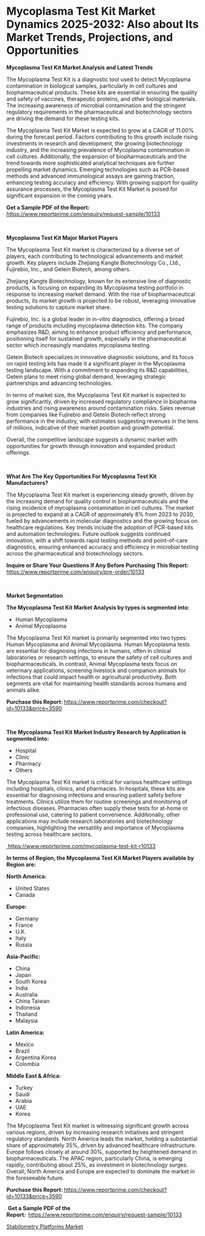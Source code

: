 <p><h1>Mycoplasma Test Kit Market Dynamics 2025-2032: Also about Its Market Trends, Projections, and Opportunities</h1></p><p><strong>Mycoplasma Test Kit Market Analysis and Latest Trends</strong></p>
<p><p>The Mycoplasma Test Kit is a diagnostic tool used to detect Mycoplasma contamination in biological samples, particularly in cell cultures and biopharmaceutical products. These kits are essential in ensuring the quality and safety of vaccines, therapeutic proteins, and other biological materials. The increasing awareness of microbial contamination and the stringent regulatory requirements in the pharmaceutical and biotechnology sectors are driving the demand for these testing kits.</p><p>The Mycoplasma Test Kit Market is expected to grow at a CAGR of 11.00% during the forecast period. Factors contributing to this growth include rising investments in research and development, the growing biotechnology industry, and the increasing prevalence of Mycoplasma contamination in cell cultures. Additionally, the expansion of biopharmaceuticals and the trend towards more sophisticated analytical techniques are further propelling market dynamics. Emerging technologies such as PCR-based methods and advanced immunological assays are gaining traction, enhancing testing accuracy and efficiency. With growing support for quality assurance processes, the Mycoplasma Test Kit Market is poised for significant expansion in the coming years.</p></p>
<p><strong>Get a Sample PDF of the Report:&nbsp;</strong> <a href="https://www.reportprime.com/enquiry/request-sample/10133?utm_campaign=3042&utm_medium=2&utm_source=Github&utm_content=ia&utm_term=20032025&utm_id=mycoplasma-test-kit">https://www.reportprime.com/enquiry/request-sample/10133</a></p>
<p>&nbsp;</p>
<p><strong>Mycoplasma Test Kit Major Market Players</strong></p>
<p><p>The Mycoplasma Test Kit market is characterized by a diverse set of players, each contributing to technological advancements and market growth. Key players include Zhejiang Kangte Biotechnology Co., Ltd., Fujirebio, Inc., and Getein Biotech, among others. </p><p>Zhejiang Kangte Biotechnology, known for its extensive line of diagnostic products, is focusing on expanding its Mycoplasma testing portfolio in response to increasing market demand. With the rise of biopharmaceutical products, its market growth is projected to be robust, leveraging innovative testing solutions to capture market share.</p><p>Fujirebio, Inc. is a global leader in in-vitro diagnostics, offering a broad range of products including mycoplasma detection kits. The company emphasizes R&D, aiming to enhance product efficiency and performance, positioning itself for sustained growth, especially in the pharmaceutical sector which increasingly mandates mycoplasma testing.</p><p>Getein Biotech specializes in innovative diagnostic solutions, and its focus on rapid testing kits has made it a significant player in the Mycoplasma testing landscape. With a commitment to expanding its R&D capabilities, Getein plans to meet rising global demand, leveraging strategic partnerships and advancing technologies.</p><p>In terms of market size, the Mycoplasma Test Kit market is expected to grow significantly, driven by increased regulatory compliance in biopharma industries and rising awareness around contamination risks. Sales revenue from companies like Fujirebio and Getein Biotech reflect strong performance in the industry, with estimates suggesting revenues in the tens of millions, indicative of their market position and growth potential.</p><p>Overall, the competitive landscape suggests a dynamic market with opportunities for growth through innovation and expanded product offerings.</p></p>
<p>&nbsp;</p>
<p><strong>What Are The Key Opportunities For Mycoplasma Test Kit Manufacturers?</strong></p>
<p><p>The Mycoplasma Test Kit market is experiencing steady growth, driven by the increasing demand for quality control in biopharmaceuticals and the rising incidence of mycoplasma contamination in cell cultures. The market is projected to expand at a CAGR of approximately 8% from 2023 to 2030, fueled by advancements in molecular diagnostics and the growing focus on healthcare regulations. Key trends include the adoption of PCR-based kits and automation technologies. Future outlook suggests continued innovation, with a shift towards rapid testing methods and point-of-care diagnostics, ensuring enhanced accuracy and efficiency in microbial testing across the pharmaceutical and biotechnology sectors.</p></p>
<p><strong>Inquire or Share Your Questions If Any Before Purchasing This Report:</strong> <a href="https://www.reportprime.com/enquiry/pre-order/10133?utm_campaign=3042&utm_medium=2&utm_source=Github&utm_content=ia&utm_term=20032025&utm_id=mycoplasma-test-kit">https://www.reportprime.com/enquiry/pre-order/10133</a></p>
<p>&nbsp;</p>
<p><strong>Market Segmentation</strong></p>
<p><strong>The Mycoplasma Test Kit Market Analysis by types is segmented into:</strong></p>
<p><ul><li>Human Mycoplasma</li><li>Animal Mycoplasma</li></ul></p>
<p><p>The Mycoplasma Test Kit market is primarily segmented into two types: Human Mycoplasma and Animal Mycoplasma. Human Mycoplasma tests are essential for diagnosing infections in humans, often in clinical laboratories or research settings, to ensure the safety of cell cultures and biopharmaceuticals. In contrast, Animal Mycoplasma tests focus on veterinary applications, screening livestock and companion animals for infections that could impact health or agricultural productivity. Both segments are vital for maintaining health standards across humans and animals alike.</p></p>
<p><strong>Purchase this Report:&nbsp;</strong><a href="https://www.reportprime.com/checkout?id=10133&price=3590&utm_campaign=3042&utm_medium=2&utm_source=Github&utm_content=ia&utm_term=20032025&utm_id=mycoplasma-test-kit">https://www.reportprime.com/checkout?id=10133&price=3590</a></p>
<p>&nbsp;</p>
<p><strong>The Mycoplasma Test Kit Market Industry Research by Application is segmented into:</strong></p>
<p><ul><li>Hospital</li><li>Clinic</li><li>Pharmacy</li><li>Others</li></ul></p>
<p><p>The Mycoplasma Test Kit market is critical for various healthcare settings including hospitals, clinics, and pharmacies. In hospitals, these kits are essential for diagnosing infections and ensuring patient safety before treatments. Clinics utilize them for routine screenings and monitoring of infectious diseases. Pharmacies often supply these tests for at-home or professional use, catering to patient convenience. Additionally, other applications may include research laboratories and biotechnology companies, highlighting the versatility and importance of Mycoplasma testing across healthcare sectors.</p></p>
<p><a href="https://www.reportprime.com/mycoplasma-test-kit-r10133?utm_campaign=3042&utm_medium=2&utm_source=Github&utm_content=ia&utm_term=20032025&utm_id=mycoplasma-test-kit">&nbsp;https://www.reportprime.com/mycoplasma-test-kit-r10133</a></p>
<p><strong>In terms of Region, the Mycoplasma Test Kit Market Players available by Region are:</strong></p>
<p>
    <p> <strong> North America: </strong>
        <ul>
            <li>United States</li>
            <li>Canada</li>
        </ul>
        </p> 
    <p> <strong> Europe: </strong>
        <ul>
            <li>Germany</li>
            <li>France</li>
            <li>U.K.</li>
            <li>Italy</li>
            <li>Russia</li>
        </ul>
        </p> 
    <p> <strong> Asia-Pacific: </strong>
        <ul>
            <li>China</li>
            <li>Japan</li>
            <li>South Korea</li>
            <li>India</li>
            <li>Australia</li>
            <li>China Taiwan</li>
            <li>Indonesia</li>
            <li>Thailand</li>
            <li>Malaysia</li>
        </ul>
        </p> 
    <p> <strong> Latin America: </strong>
        <ul>
            <li>Mexico</li>
            <li>Brazil</li>
            <li>Argentina Korea</li>
            <li>Colombia</li>
        </ul>
        </p> 
    <p> <strong> Middle East & Africa: </strong>
        <ul>
            <li>Turkey</li>
            <li>Saudi</li>
            <li>Arabia</li>
            <li>UAE</li>
            <li>Korea</li>
        </ul>
    </p>
    </p>
<p><p>The Mycoplasma Test Kit market is witnessing significant growth across various regions, driven by increasing research initiatives and stringent regulatory standards. North America leads the market, holding a substantial share of approximately 35%, driven by advanced healthcare infrastructure. Europe follows closely at around 30%, supported by heightened demand in biopharmaceuticals. The APAC region, particularly China, is emerging rapidly, contributing about 25%, as investment in biotechnology surges. Overall, North America and Europe are expected to dominate the market in the foreseeable future.</p></p>
<p><strong>Purchase this Report: </strong><a href="https://www.reportprime.com/checkout?id=10133&price=3590&utm_campaign=3042&utm_medium=2&utm_source=Github&utm_content=ia&utm_term=20032025&utm_id=mycoplasma-test-kit">https://www.reportprime.com/checkout?id=10133&price=3590</a></p>
<p>&nbsp;<strong>Get a Sample PDF of the Report:&nbsp;&nbsp;</strong><a href="https://www.reportprime.com/enquiry/request-sample/10133?utm_campaign=3042&utm_medium=2&utm_source=Github&utm_content=ia&utm_term=20032025&utm_id=mycoplasma-test-kit">https://www.reportprime.com/enquiry/request-sample/10133</a></p>
<p><strong></strong></p>
<p><p><a href="https://github.com/djarixneoza/Market-Research-Report-List-1/blob/main/stabilometry-platforms-market.md?utm_campaign=3042&utm_medium=2&utm_source=Github&utm_content=ia&utm_term=20032025&utm_id=mycoplasma-test-kit">Stabilometry Platforms Market</a></p></p>